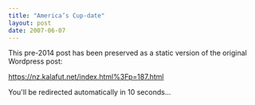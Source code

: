 ```yaml
---
title: "America’s Cup-date"
layout: post
date: 2007-06-07
---
```


This pre-2014 post has been preserved as a static version of the original Wordpress post:

https://nz.kalafut.net/index.html%3Fp=187.html

You'll be redirected automatically in 10 seconds...

<head>
  <meta http-equiv="refresh" content="10;url=https://nz.kalafut.net/index.html%3Fp=187.html">
</head>


